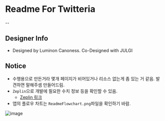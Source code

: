 # Readme For Twitteria

--

## Designer Info
- Designed by Luminon Canoness. Co-Designed with JULGI


## Notice
- 수행용으로 만든거라 몇개 페이지가 비어있거나 리소스 없는게 좀 있는 거 같음. 발견하면 말해주셈 만들어드림.
- `Zeplin`으로 개발에 필요한 수치 정보 등을 확인할 수 있음.
	- [Zeplin 링크](https://zpl.io/B24Wu)
- 앱의 플로우 차트는 `ReadmeFlowchart.png`파일을 확인하기 바람.

![image](ReadmeFlowchart.ng)


